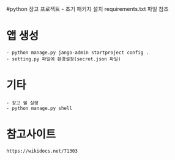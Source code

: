 #python 장고 프로젝트
    - 초기 패키지 설치 requirements.txt 파일 참조
# 앱 생성
    - python manage.py jango-admin startproject config .
    - setting.py 파일에 환경설정(secret.json 파일)
    
    
# 기타
    - 장고 쉘 실행
    - python manage.py shell

# 참고사이트
    https://wikidocs.net/71303